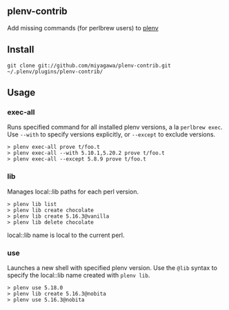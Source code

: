 ## plenv-contrib

Add missing commands (for perlbrew users) to [plenv](https://github.com/tokuhirom/plenv)

## Install

```
git clone git://github.com/miyagawa/plenv-contrib.git ~/.plenv/plugins/plenv-contrib/
```


## Usage

### exec-all

Runs specified command for all installed plenv versions, a la `perlbrew exec`. Use `--with` to specify versions explicitly, or `--except` to exclude versions.

```
> plenv exec-all prove t/foo.t
> plenv exec-all --with 5.10.1,5.20.2 prove t/foo.t
> plenv exec-all --except 5.8.9 prove t/foo.t
```

### lib

Manages local::lib paths for each perl version.

```
> plenv lib list
> plenv lib create chocolate
> plenv lib create 5.16.3@vanilla
> plenv lib delete chocolate
```

local::lib name is local to the current perl.

### use

Launches a new shell with specified plenv version. Use the `@lib` syntax to specify the local::lib name created with `plenv lib`.

```
> plenv use 5.18.0
> plenv lib create 5.16.3@nobita
> plenv use 5.16.3@nobita
```
